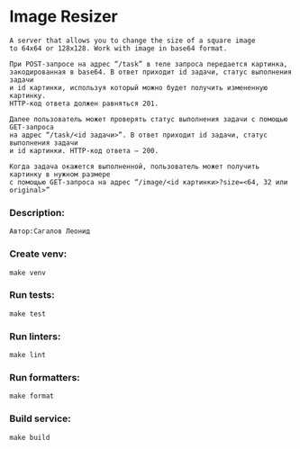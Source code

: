 # Image Resizer
    A server that allows you to change the size of a square image 
    to 64x64 or 128x128. Work with image in base64 format.
    
    При POST-запросе на адрес “/task” в теле запроса передается картинка, 
    закодированная в base64. В ответ приходит id задачи, статус выполнения задачи 
    и id картинки, используя который можно будет получить измененную картинку. 
    HTTP-код ответа должен равняться 201.

    Далее пользователь может проверять статус выполнения задачи с помощью GET-запроса 
    на адрес “/task/<id задачи>”. В ответ приходит id задачи, статус выполнения задачи 
    и id картинки. HTTP-код ответа — 200.

    Когда задача окажется выполненной, пользователь может получить картинку в нужном размере 
    с помощью GET-запроса на адрес “/image/<id картинки>?size=<64, 32 или original>”

### Description:
    Автор:Сагалов Леонид

### Create venv:
    make venv

### Run tests:
    make test

### Run linters:
    make lint

### Run formatters:
    make format

### Build service:
	make build
